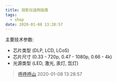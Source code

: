 ```yaml
---
title: 投影仪选购指南
tags:
  - shop
date: 2020-01-08 13:28:57
---
```


主要技术参数:

* 芯片类型 (DLP, LCD, LCoS)
* 芯片尺寸 (0.33 - 720p, 0.47 - 1080p, 0.66 - 4k)
* 光源类型 (LED, 激光, 汞灯, 氙灯)

> [呼呼呼山](http://code4fun.me)
> 2020-01-08 13:28:57
